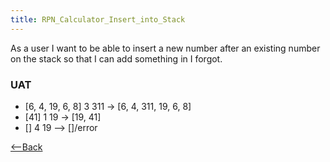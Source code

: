 ```yaml
---
title: RPN_Calculator_Insert_into_Stack
---
```

As a user I want to be able to insert a new number after an existing number on the stack so that I can add something in I forgot.

### UAT
* [6, 4, 19, 6, 8] 3 <enter> 311 <insert> -> [6, 4, 311, 19, 6, 8]
* [41] 1 <enter> 19 <insert> -> [19, 41]
* [] 4 <enter> 19 <insert> --> []/error

[<--Back](RPN_Calculator)
